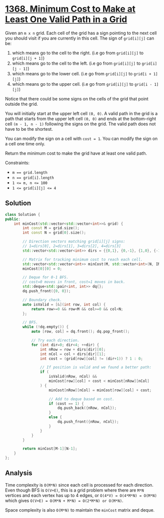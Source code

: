 # [1368. Minimum Cost to Make at Least One Valid Path in a Grid](https://leetcode.com/problems/minimum-cost-to-make-at-least-one-valid-path-in-a-grid)

Given an `m x n` grid. Each cell of the grid has a sign pointing to the next
cell you should visit if you are currently in this cell. The sign of
`grid[i][j]` can be:

1. which means go to the cell to the right. (i.e go from `grid[i][j]` to
`grid[i][j + 1]`)
2. which means go to the cell to the left. (i.e go from `grid[i][j]` to
`grid[i][j - 1]`)
3. which means go to the lower cell. (i.e go from `grid[i][j]` to
`grid[i + 1][j]`)
4. which means go to the upper cell. (i.e go from `grid[i][j]` to
`grid[i - 1][j]`)

Notice that there could be some signs on the cells of the grid that point
outside the grid.

You will initially start at the upper left cell `(0, 0)`. A valid path in the
grid is a path that starts from the upper left cell `(0, 0)` and ends at the
bottom-right cell `(m - 1, n - 1)` following the signs on the grid. The valid
path does not have to be the shortest.

You can modify the sign on a cell with `cost = 1`. You can modify the sign on a
cell one time only.

Return the minimum cost to make the grid have at least one valid path.

Constraints:

* `m == grid.length`
* `n == grid[i].length`
* `1 <= m, n <= 100`
* `1 <= grid[i][j] <= 4`

## Solution

```c++
class Solution {
public:
    int minCost(std::vector<std::vector<int>>& grid) {
        int const M = grid.size();
        int const N = grid[0].size();

        // Direction vectors matching grid[i][j] signs:
        // 1=dirs[0], 2=dirs[1], 3=dirs[2], 4=dirs[3]
        std::vector<std::vector<int>> dirs = {{0,1}, {0,-1}, {1,0}, {-1,0}};

        // Matrix for tracking minimum cost to reach each cell.
        std::vector<std::vector<int>> minCost(M, std::vector<int>(N, INT_MAX));
        minCost[0][0] = 0;

        // Deque for 0-1 BFS.
        // cost=0 moves in front, cost=1 moves in back.
        std::deque<std::pair<int, int>> dq{};
        dq.push_front({0, 0});

        // Boundary check.
        auto isValid = [&](int row, int col) {
            return row>=0 && row<M && col>=0 && col<N;
        };

        // BFS.
        while (!dq.empty()) {
            auto [row, col] = dq.front(); dq.pop_front();

            // Try each direction.
            for (int dir=0; dir<4; ++dir) {
                int nRow = row + dirs[dir][0];
                int nCol = col + dirs[dir][1];
                int cost = (grid[row][col] != (dir+1)) ? 1 : 0;

                // If position is valid and we found a better path:
                if (
                    isValid(nRow, nCol) &&
                    minCost[row][col] + cost < minCost[nRow][nCol]
                ) {
                    minCost[nRow][nCol] = minCost[row][col] + cost;

                    // Add to deque based on cost.
                    if (cost == 1) {
                        dq.push_back({nRow, nCol});
                    }
                    else {
                        dq.push_front({nRow, nCol});
                    }
                }
            }
        }

        return minCost[M-1][N-1];
    }
};
```

## Analysis

Time complexity is `O(M*N)` since each cell is processed for each direction.
Even though BFS is `O(V+E)`, this is a grid problem where there are `M*N`
vertices and each vertex has up to 4 edges, or `O(4*V) = O(4*M*N) = O(M*N)`
which gives `O(V+E) = O(M*N + M*N) = O(2*M*N) or O(M*N)`.

Space complexity is also `O(M*N)` to maintain the `minCost` matrix and deque.
